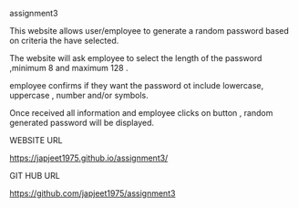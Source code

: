  assignment3

 This website allows user/employee to generate a random password based on criteria the have selected. 

 The website will ask employee to select the length of the password ,minimum 8 and maximum 128 . 

 employee confirms if they want the password ot include lowercase, uppercase , number and/or symbols. 

 Once received all information and employee clicks on button , random generated password will be displayed. 

 WEBSITE URL

https://japjeet1975.github.io/assignment3/

 GIT HUB URL

https://github.com/japjeet1975/assignment3

